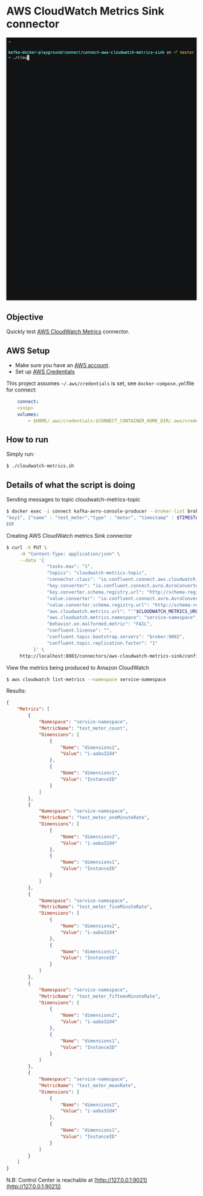 # AWS CloudWatch Metrics Sink connector

![asciinema](https://github.com/vdesabou/gifs/blob/master/connect/connect-aws-cloudwatch-metrics-sink/asciinema.gif?raw=true)

## Objective

Quickly test [AWS CloudWatch Metrics](https://docs.confluent.io/current/connect/kafka-connect-aws-cloudwatch-metrics/index.html#quick-start) connector.



## AWS Setup

* Make sure you have an [AWS account](https://docs.aws.amazon.com/streams/latest/dev/before-you-begin.html#setting-up-sign-up-for-aws).
* Set up [AWS Credentials](https://docs.confluent.io/current/connect/kafka-connect-kinesis/quickstart.html#aws-credentials)

This project assumes `~/.aws/credentials` is set, see `docker-compose.yml`file for connect:

```yaml
    connect:
    <snip>
    volumes:
        - $HOME/.aws/credentials:$CONNECT_CONTAINER_HOME_DIR/.aws/credentials:ro
```

## How to run

Simply run:

```bash
$ ./cloudwatch-metrics.sh
```


## Details of what the script is doing

Sending messages to topic cloudwatch-metrics-topic

```bash
$ docker exec -i connect kafka-avro-console-producer --broker-list broker:9092 --property schema.registry.url=http://schema-registry:8081 --topic cloudwatch-metrics-topic --property parse.key=true --property key.separator=, --property key.schema='{"type":"string"}' --property value.schema='{"name": "myMetric","type": "record","fields": [{"name": "name","type": "string"},{"name": "type","type": "string"},{"name": "timestamp","type": "long"},{"name": "dimensions","type": {"name": "dimensions","type": "record","fields": [{"name": "dimensions1","type": "string"},{"name": "dimensions2","type": "string"}]}},{"name": "values","type": {"name": "values","type": "record","fields": [{"name":"count", "type": "double"},{"name":"oneMinuteRate", "type": "double"},{"name":"fiveMinuteRate", "type": "double"},{"name":"fifteenMinuteRate", "type": "double"},{"name":"meanRate", "type": "double"}]}}]}' << EOF
"key1", {"name" : "test_meter","type" : "meter", "timestamp" : $TIMESTAMP, "dimensions" : {"dimensions1" : "InstanceID","dimensions2" : "i-aaba32d4"},"values" : {"count" : 32423.0,"oneMinuteRate" : 342342.2,"fiveMinuteRate" : 34234.2,"fifteenMinuteRate" : 2123123.1,"meanRate" : 2312312.1}}
EOF
```

Creating AWS CloudWatch metrics Sink connector

```bash
$ curl -X PUT \
     -H "Content-Type: application/json" \
     --data '{
               "tasks.max": "1",
               "topics": "cloudwatch-metrics-topic",
               "connector.class": "io.confluent.connect.aws.cloudwatch.metrics.AwsCloudWatchMetricsSinkConnector",
               "key.converter": "io.confluent.connect.avro.AvroConverter",
               "key.converter.schema.registry.url": "http://schema-registry:8081",
               "value.converter": "io.confluent.connect.avro.AvroConverter",
               "value.converter.schema.registry.url": "http://schema-registry:8081",
               "aws.cloudwatch.metrics.url": "'"$CLOUDWATCH_METRICS_URL"'",
               "aws.cloudwatch.metrics.namespace": "service-namespace",
               "behavior.on.malformed.metric": "FAIL",
               "confluent.license": "",
               "confluent.topic.bootstrap.servers": "broker:9092",
               "confluent.topic.replication.factor": "1"
          }' \
     http://localhost:8083/connectors/aws-cloudwatch-metrics-sink/config | jq .
```

View the metrics being produced to Amazon CloudWatch

```bash
$ aws cloudwatch list-metrics --namespace service-namespace
```

Results:

```json
{
    "Metrics": [
        {
            "Namespace": "service-namespace",
            "MetricName": "test_meter_count",
            "Dimensions": [
                {
                    "Name": "dimensions2",
                    "Value": "i-aaba32d4"
                },
                {
                    "Name": "dimensions1",
                    "Value": "InstanceID"
                }
            ]
        },
        {
            "Namespace": "service-namespace",
            "MetricName": "test_meter_oneMinuteRate",
            "Dimensions": [
                {
                    "Name": "dimensions2",
                    "Value": "i-aaba32d4"
                },
                {
                    "Name": "dimensions1",
                    "Value": "InstanceID"
                }
            ]
        },
        {
            "Namespace": "service-namespace",
            "MetricName": "test_meter_fiveMinuteRate",
            "Dimensions": [
                {
                    "Name": "dimensions2",
                    "Value": "i-aaba32d4"
                },
                {
                    "Name": "dimensions1",
                    "Value": "InstanceID"
                }
            ]
        },
        {
            "Namespace": "service-namespace",
            "MetricName": "test_meter_fifteenMinuteRate",
            "Dimensions": [
                {
                    "Name": "dimensions2",
                    "Value": "i-aaba32d4"
                },
                {
                    "Name": "dimensions1",
                    "Value": "InstanceID"
                }
            ]
        },
        {
            "Namespace": "service-namespace",
            "MetricName": "test_meter_meanRate",
            "Dimensions": [
                {
                    "Name": "dimensions2",
                    "Value": "i-aaba32d4"
                },
                {
                    "Name": "dimensions1",
                    "Value": "InstanceID"
                }
            ]
        }
    ]
}
```

N.B: Control Center is reachable at [http://127.0.0.1:9021](http://127.0.0.1:9021])
